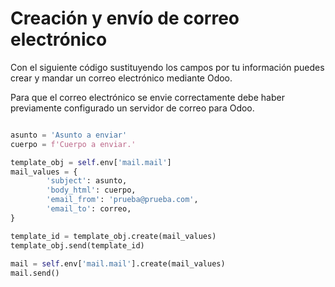 # Creación y envío de correo electrónico

Con el siguiente código sustituyendo los campos por tu información puedes crear y mandar un correo electrónico mediante Odoo.

Para que el correo electrónico se envie correctamente debe haber previamente configurado un servidor de correo para Odoo.

~~~Python

asunto = 'Asunto a enviar'
cuerpo = f'Cuerpo a enviar.'

template_obj = self.env['mail.mail']
mail_values = {
        'subject': asunto,
        'body_html': cuerpo,
        'email_from': 'prueba@prueba.com',
        'email_to': correo,
}

template_id = template_obj.create(mail_values)
template_obj.send(template_id)
            
mail = self.env['mail.mail'].create(mail_values)
mail.send()
